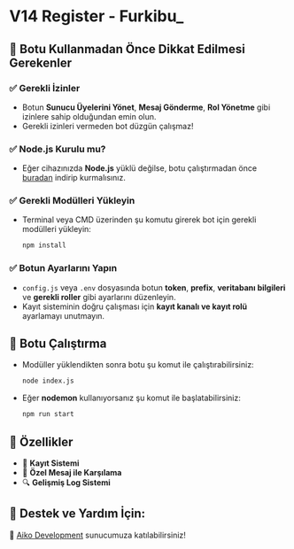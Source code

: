 

# **V14 Register - Furkibu_**

## 📌 **Botu Kullanmadan Önce Dikkat Edilmesi Gerekenler**

### ✅ **Gerekli İzinler**
- Botun **Sunucu Üyelerini Yönet**, **Mesaj Gönderme**, **Rol Yönetme** gibi izinlere sahip olduğundan emin olun.
- Gerekli izinleri vermeden bot düzgün çalışmaz!

### ✅ **Node.js Kurulu mu?**
- Eğer cihazınızda **Node.js** yüklü değilse, botu çalıştırmadan önce [buradan](https://nodejs.org/) indirip kurmalısınız.

### ✅ **Gerekli Modülleri Yükleyin**
- Terminal veya CMD üzerinden şu komutu girerek bot için gerekli modülleri yükleyin:
  ```sh
  npm install
  ```

### ✅ **Botun Ayarlarını Yapın**
- `config.js` veya `.env` dosyasında botun **token**, **prefix**, **veritabanı bilgileri** ve **gerekli roller** gibi ayarlarını düzenleyin.
- Kayıt sisteminin doğru çalışması için **kayıt kanalı ve kayıt rolü** ayarlamayı unutmayın.

## 🚀 **Botu Çalıştırma**
- Modüller yüklendikten sonra botu şu komut ile çalıştırabilirsiniz:
  ```sh
  node index.js
  ```
- Eğer **nodemon** kullanıyorsanız şu komut ile başlatabilirsiniz:
  ```sh
  npm run start
  ```

## 🔧 **Özellikler**
- 🚀 **Kayıt Sistemi**
- 📩 **Özel Mesaj ile Karşılama**
- 🔍 **Gelişmiş Log Sistemi**

## 📌 **Destek ve Yardım İçin:**
📢 [Aiko Development](https://discord.com/invite/AYRDhFpRXE) sunucumuza katılabilirsiniz!
